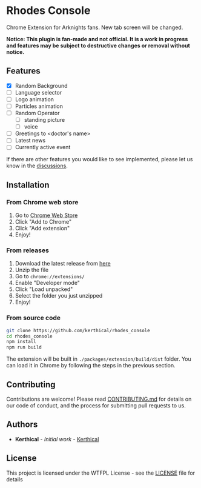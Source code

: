 # Rhodes Console

Chrome Extension for Arknights fans. New tab screen will be changed.

**Notice: This plugin is fan-made and not official. It is a work in progress and features may be subject to destructive changes
or removal without notice.**

## Features

- [x] Random Background
- [ ] Language selector
- [ ] Logo animation
- [ ] Particles animation
- [ ] Random Operator
    - [ ] standing picture
    - [ ] voice
- [ ] Greetings to <doctor's name>
- [ ] Latest news
- [ ] Currently active event

If there are other features you would like to see implemented, please let us know in
the [discussions](https://github.com/kerthical/rhodes_console/discussions).

## Installation

### From Chrome web store

1. Go to [Chrome Web Store](https://chrome.google.com/webstore/detail/todo)
2. Click "Add to Chrome"
3. Click "Add extension"
4. Enjoy!

### From releases

1. Download the latest release from [here](https://github.com/kerthical/rhodes_console/releases/latest)
2. Unzip the file
3. Go to `chrome://extensions/`
4. Enable "Developer mode"
5. Click "Load unpacked"
6. Select the folder you just unzipped
7. Enjoy!

### From source code

```bash
git clone https://github.com/kerthical/rhodes_console
cd rhodes_console
npm install
npm run build
```

The extension will be built in `./packages/extension/build/dist` folder. You can load it in Chrome by following the
steps in the previous section.

## Contributing

Contributions are welcome! Please read [CONTRIBUTING.md](CONTRIBUTING.md) for details on our code of conduct, and the
process for submitting pull requests to us.

## Authors

- **Kerthical** - *Initial work* - [Kerthical](https://github.com/kerthical)

## License

This project is licensed under the WTFPL License - see the [LICENSE](LICENSE) file for details